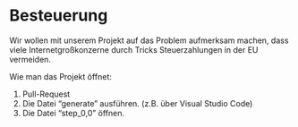 # Besteuerung


Wir wollen mit unserem Projekt auf das Problem aufmerksam machen, dass viele Internetgroßkonzerne durch Tricks Steuerzahlungen in der EU vermeiden.

Wie man das Projekt öffnet:
1. Pull-Request
2. Die Datei “generate” ausführen. (z.B. über Visual Studio Code)
3. Die Datei “step_0,0” öffnen.
